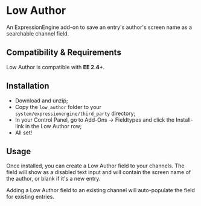 # Low Author

An ExpressionEngine add-on to save an entry's author's screen name as a searchable channel field.

## Compatibility & Requirements

Low Author is compatible with **EE 2.4+**.

## Installation

- Download and unzip;
- Copy the `low_author` folder to your `system/expressionengine/third_party` directory;
- In your Control Panel, go to Add-Ons &rarr; Fieldtypes and click the Install-link in the Low Author row;
- All set!

## Usage

Once installed, you can create a Low Author field to your channels. The field will show as a disabled text input and will contain the screen name of the author, or blank if it's a new entry.

Adding a Low Author field to an existing channel will auto-populate the field for existing entries.